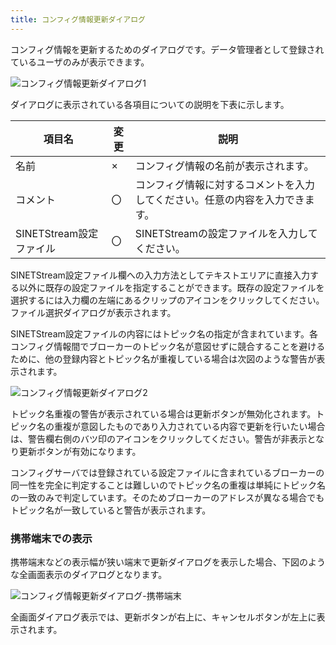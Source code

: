 ```yaml
---
title: コンフィグ情報更新ダイアログ
---
```


コンフィグ情報を更新するためのダイアログです。データ管理者として登録されているユーザのみが表示できます。

![コンフィグ情報更新ダイアログ1](../img/screen-121-01.png)

ダイアログに表示されている各項目についての説明を下表に示します。

|項目名|変更|説明|
|---|---|---|
|名前|×|コンフィグ情報の名前が表示されます。|
|コメント|〇|コンフィグ情報に対するコメントを入力してください。任意の内容を入力できます。|
|SINETStream設定ファイル|〇|SINETStreamの設定ファイルを入力してください。|

SINETStream設定ファイル欄への入力方法としてテキストエリアに直接入力する以外に既存の設定ファイルを指定することができます。既存の設定ファイルを選択するには入力欄の左端にあるクリップのアイコンをクリックしてください。ファイル選択ダイアログが表示されます。

SINETStream設定ファイルの内容にはトピック名の指定が含まれています。各コンフィグ情報間でブローカーのトピック名が意図せずに競合することを避けるために、他の登録内容とトピック名が重複している場合は次図のような警告が表示されます。

![コンフィグ情報更新ダイアログ2](../img/screen-121-02.png)

トピック名重複の警告が表示されている場合は更新ボタンが無効化されます。トピック名の重複が意図したものであり入力されている内容で更新を行いたい場合は、警告欄右側のバツ印のアイコンをクリックしてください。警告が非表示となり更新ボタンが有効になります。

コンフィグサーバでは登録されている設定ファイルに含まれているブローカーの同一性を完全に判定することは難しいのでトピック名の重複は単純にトピック名の一致のみで判定しています。そのためブローカーのアドレスが異なる場合でもトピック名が一致していると警告が表示されます。

### 携帯端末での表示

携帯端末などの表示幅が狭い端末で更新ダイアログを表示した場合、下図のような全画面表示のダイアログとなります。

![コンフィグ情報更新ダイアログ-携帯端末](../img/screen-121-03.png)

全画面ダイアログ表示では、更新ボタンが右上に、キャンセルボタンが左上に表示されます。